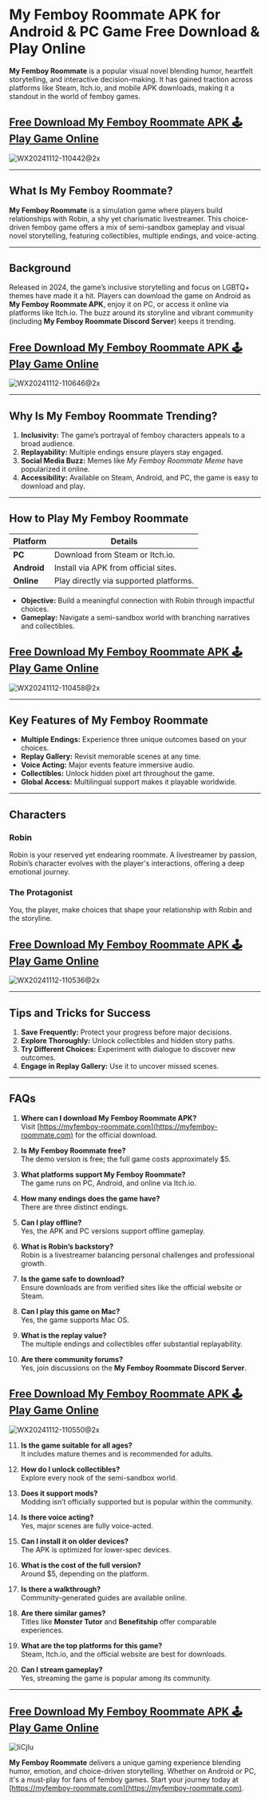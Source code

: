 # My Femboy Roommate APK for Android & PC Game Free Download & Play Online

**My Femboy Roommate** is a popular visual novel blending humor, heartfelt storytelling, and interactive decision-making. It has gained traction across platforms like Steam, Itch.io, and mobile APK downloads, making it a standout in the world of femboy games. 

## [Free Download My Femboy Roommate APK 🕹️ Play Game Online](https://myfemboy-roommate.com/)
![WX20241112-110442@2x](https://github.com/user-attachments/assets/b2d40c32-5b82-4627-a2d8-7d9036f37920)

---

## What Is My Femboy Roommate?

**My Femboy Roommate** is a simulation game where players build relationships with Robin, a shy yet charismatic livestreamer. This choice-driven femboy game offers a mix of semi-sandbox gameplay and visual novel storytelling, featuring collectibles, multiple endings, and voice-acting.

---

## Background

Released in 2024, the game’s inclusive storytelling and focus on LGBTQ+ themes have made it a hit. Players can download the game on Android as **My Femboy Roommate APK**, enjoy it on PC, or access it online via platforms like Itch.io. The buzz around its storyline and vibrant community (including **My Femboy Roommate Discord Server**) keeps it trending.

## [Free Download My Femboy Roommate APK 🕹️ Play Game Online](https://myfemboy-roommate.com/)
![WX20241112-110646@2x](https://github.com/user-attachments/assets/ae66555a-ebc3-482d-be9d-e566249b4e1a)

---

## Why Is My Femboy Roommate Trending?

1. **Inclusivity:** The game’s portrayal of femboy characters appeals to a broad audience.
2. **Replayability:** Multiple endings ensure players stay engaged.
3. **Social Media Buzz:** Memes like *My Femboy Roommate Meme* have popularized it online.
4. **Accessibility:** Available on Steam, Android, and PC, the game is easy to download and play.

---

## How to Play My Femboy Roommate

| **Platform**   | **Details**                              |
|----------------|------------------------------------------|
| **PC**         | Download from Steam or Itch.io.          |
| **Android**    | Install via APK from official sites.     |
| **Online**     | Play directly via supported platforms.   |

- **Objective:** Build a meaningful connection with Robin through impactful choices.
- **Gameplay:** Navigate a semi-sandbox world with branching narratives and collectibles.

## [Free Download My Femboy Roommate APK 🕹️ Play Game Online](https://myfemboy-roommate.com/)
![WX20241112-110458@2x](https://github.com/user-attachments/assets/83874c94-196b-4302-8855-f3146ba32bd0)

---

## Key Features of My Femboy Roommate

- **Multiple Endings:** Experience three unique outcomes based on your choices.
- **Replay Gallery:** Revisit memorable scenes at any time.
- **Voice Acting:** Major events feature immersive audio.
- **Collectibles:** Unlock hidden pixel art throughout the game.
- **Global Access:** Multilingual support makes it playable worldwide.

---

## Characters

### Robin
Robin is your reserved yet endearing roommate. A livestreamer by passion, Robin’s character evolves with the player's interactions, offering a deep emotional journey.

### The Protagonist
You, the player, make choices that shape your relationship with Robin and the storyline.

## [Free Download My Femboy Roommate APK 🕹️ Play Game Online](https://myfemboy-roommate.com/)
![WX20241112-110536@2x](https://github.com/user-attachments/assets/009e97e0-34cb-48fb-bb2a-c713c24f53b7)

---

## Tips and Tricks for Success

1. **Save Frequently:** Protect your progress before major decisions.
2. **Explore Thoroughly:** Unlock collectibles and hidden story paths.
3. **Try Different Choices:** Experiment with dialogue to discover new outcomes.
4. **Engage in Replay Gallery:** Use it to uncover missed scenes.

---

## FAQs

1. **Where can I download My Femboy Roommate APK?**  
   Visit [https://myfemboy-roommate.com](https://myfemboy-roommate.com) for the official download.

2. **Is My Femboy Roommate free?**  
   The demo version is free; the full game costs approximately $5.

3. **What platforms support My Femboy Roommate?**  
   The game runs on PC, Android, and online via Itch.io.

4. **How many endings does the game have?**  
   There are three distinct endings.

5. **Can I play offline?**  
   Yes, the APK and PC versions support offline gameplay.

6. **What is Robin’s backstory?**  
   Robin is a livestreamer balancing personal challenges and professional growth.

7. **Is the game safe to download?**  
   Ensure downloads are from verified sites like the official website or Steam.

8. **Can I play this game on Mac?**  
   Yes, the game supports Mac OS.

9. **What is the replay value?**  
   The multiple endings and collectibles offer substantial replayability.

10. **Are there community forums?**  
    Yes, join discussions on the **My Femboy Roommate Discord Server**.

## [Free Download My Femboy Roommate APK 🕹️ Play Game Online](https://myfemboy-roommate.com/)
![WX20241112-110550@2x](https://github.com/user-attachments/assets/bc91bdcb-905c-4739-8478-77e1887da417)

11. **Is the game suitable for all ages?**  
    It includes mature themes and is recommended for adults.

12. **How do I unlock collectibles?**  
    Explore every nook of the semi-sandbox world.

13. **Does it support mods?**  
    Modding isn’t officially supported but is popular within the community.

14. **Is there voice acting?**  
    Yes, major scenes are fully voice-acted.

15. **Can I install it on older devices?**  
    The APK is optimized for lower-spec devices.

16. **What is the cost of the full version?**  
    Around $5, depending on the platform.

17. **Is there a walkthrough?**  
    Community-generated guides are available online.

18. **Are there similar games?**  
    Titles like **Monster Tutor** and **Benefitship** offer comparable experiences.

19. **What are the top platforms for this game?**  
    Steam, Itch.io, and the official website are best for downloads.

20. **Can I stream gameplay?**  
    Yes, streaming the game is popular among its community.

---

## [Free Download My Femboy Roommate APK 🕹️ Play Game Online](https://myfemboy-roommate.com/)
![IiCjIu](https://github.com/user-attachments/assets/7abda441-a777-46a9-bcc0-19eb8e61ce15)

**My Femboy Roommate** delivers a unique gaming experience blending humor, emotion, and choice-driven storytelling. Whether on Android or PC, it's a must-play for fans of femboy games. Start your journey today at [https://myfemboy-roommate.com](https://myfemboy-roommate.com).
